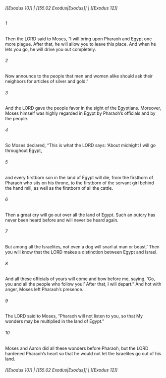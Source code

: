 
###### [[Exodus 10]] | [[55.02 Exodus|Exodus]] | [[Exodus 12]]

###### 1
Then the LORD said to Moses, “I will bring upon Pharaoh and Egypt one more plague. After that, he will allow you to leave this place. And when he lets you go, he will drive you out completely.
###### 2
Now announce to the people that men and women alike should ask their neighbors for articles of silver and gold.”
###### 3
And the LORD gave the people favor in the sight of the Egyptians. Moreover, Moses himself was highly regarded in Egypt by Pharaoh’s officials and by the people.
###### 4
So Moses declared, “This is what the LORD says: ‘About midnight I will go throughout Egypt,
###### 5
and every firstborn son in the land of Egypt will die, from the firstborn of Pharaoh who sits on his throne, to the firstborn of the servant girl behind the hand mill, as well as the firstborn of all the cattle.
###### 6
Then a great cry will go out over all the land of Egypt. Such an outcry has never been heard before and will never be heard again.
###### 7
But among all the Israelites, not even a dog will snarl at man or beast.’ Then you will know that the LORD makes a distinction between Egypt and Israel.
###### 8
And all these officials of yours will come and bow before me, saying, ‘Go, you and all the people who follow you!’ After that, I will depart.” And hot with anger, Moses left Pharaoh’s presence.
###### 9
The LORD said to Moses, “Pharaoh will not listen to you, so that My wonders may be multiplied in the land of Egypt.”
###### 10
Moses and Aaron did all these wonders before Pharaoh, but the LORD hardened Pharaoh’s heart so that he would not let the Israelites go out of his land.

###### [[Exodus 10]] | [[55.02 Exodus|Exodus]] | [[Exodus 12]]
